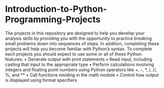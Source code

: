 # Introduction-to-Python-Programming-Projects

The projects in this repository are designed to help you develop your analysis skills by
providing you with the opportunity to practice breaking small problems down into
sequences of steps. In addition, completing these projects will help you become
familiar with Python’s syntax. To complete each projects you should expect to use
some or all of these Python features:
• Generate output with print statements
• Read input, including casting that input to the appropriate type
• Perform calculations involving integers and floating point numbers using Python
operators like +, -, *, /, //, %, and **
• Call functions residing in the math module
• Control how output is displayed using format specifiers
